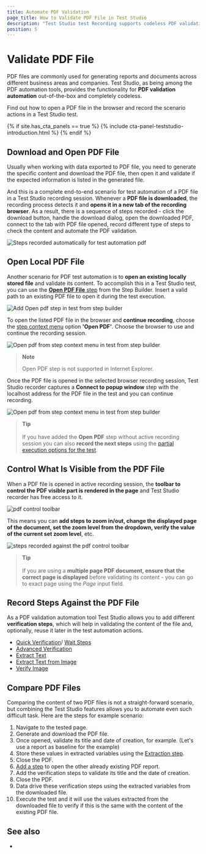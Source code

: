 ```yaml
---
title: Automate PDF Validation
page_title: How to Validate PDF File in Test Studio
description: "Test Studio test Recording supports codeless PDF validation codeless. Test automation pdf with Test Studio. validate the content of a PDF file in Test Studio test. Test Studio is among the pdf automation tools. Validate PDF content through codeless verifications for the text or images in PDF file in Test Studio tests. Compare two PDF files in Test Studio test. Open a PDF file in Test Studio test and read its content. During the test run there is a PDF file created and stored locally on the hard disc. I would like to open that one and read its content."
position: 5
---
```

# Validate PDF File

PDF files are commonly used for generating reports and documents across different business areas and companies. Test Studio, as being among the PDF automation tools, provides the functionality for __PDF validation automation__ out-of-the-box and completely codeless.

Find out how to open a PDF file in the browser and record the scenario actions in a Test Studio test.

{% if site.has_cta_panels == true %}
{% include cta-panel-teststudio-introduction.html %}
{% endif %}

## Download and Open PDF File

Usually when working with data exported to PDF file, you need to generate the specific content and download the PDF file, then open it and validate if the expected information is listed in the generated file.

And this is a complete end-to-end scenario for test automation of a PDF file in a Test Studio recording session. Whenever a __PDF file is downloaded__, the recording process detects it and __opens it in a new tab of the recording browser__. As a result, there is a sequence of steps recorded - click the download button, handle the download dialog, open the downloaded PDF, connect to the tab with PDF file opened, record different type of steps to check the content and automate the PDF validation.

![Steps recorded automatically for test automation pdf][1]

## Open Local PDF File

Another scenario for PDF test automation is to __open an existing locally stored file__ and validate its content. To accomplish this in a Test Studio test, you can use the <a href="/features/custom-steps/open-pdf" target="_blank">__Open PDF File__ step</a> from the Step Builder. Insert a valid path to an existing PDF file to open it during the test execution.

![Add Open pdf step in test from step builder][2]

To open the listed PDF file in the browser and __continue recording__, choose the <a href="/features/test-maintenance/test-step-context-menu" target="_blank">step context menu</a> option __'Open PDF'__. Choose the browser to use and continue the recording session.

![Open pdf from step context menu in test from step builder][2a]

> **Note**
>
> Open PDF step is not supported in Internet Explorer.

Once the PDF file is opened in the selected browser recording session, Test Studio recorder captures a __Connect to popup window__ step with the localhost address for the PDF file in the test and you can continue recording.

![Open pdf from step context menu in test from step builder][2b]

> **Tip**
> <br>
> <br>
> If you have added the __Open PDF__ step without active recording session you can also __record the next steps__ using the <a href="/automated-tests/test-execution/partial-test-execution" target="_blank"> partial execution options for the test</a>.

## Control What Is Visible from the PDF File

When a PDF file is opened in active recording session, the __toolbar to control the PDF visible part is rendered in the page__ and Test Studio recorder has free access to it.

![pdf control toolbar][3]

This means you can __add steps to zoom in/out, change the displayed page of the document, set the zoom level from the dropdown, verify the value of the current set zoom level__, etc.

![steps recorded against the pdf control toolbar][4]

> **Tip**
> <br>
> <br>
> If you are using a __multiple page PDF document, ensure that the correct page is displayed__ before validating its content - you can go to exact page using the _Page_ input field.

## Record Steps Against the PDF File

As a PDF validation automation tool Test Studio allows you to add different __verification steps__, which will help in validating the content of the file and, optionally, reuse it later in the test automation actions.

* <a href="/features/recorder/advanced-recording-tools/element-steps/verifications/quick-verification" target="_blank">Quick Verification</a>/ <a href="/features/recorder/advanced-recording-tools/element-steps/verifications/wait" target="_blank">Wait Steps</a>
* <a href="/features/recorder/advanced-recording-tools/element-steps/verifications/advanced-verification" target="_blank">Advanced Verification</a>
* <a href="/features/recorder/advanced-recording-tools/element-steps/verifications/extraction" target="_blank">Extract Text</a>
* <a href="/features/recorder/advanced-recording-tools/element-steps/verifications/text-from-image" target="_blank">Extract Text from Image</a>
* <a href="/features/recorder/advanced-recording-tools/element-steps/verifications/image-verification" target="_blank">Verify Image</a>

## Compare PDF Files

Comparing the content of two PDF files is not a straight-forward scenario, but combining the Test Studio features allows you to automate even such difficult task. Here are the steps for example scenario:

1. Navigate to the tested page.
1. Generate and download the PDF file.
1. Once opened, validate its title and date of creation, for example. (Let's use a report as baseline for the example)
1. Store these values in extracted variables using the <a href="/features/recorder/advanced-recording-tools/element-steps/verifications/extraction" target="_blank">Extraction step</a>.
1. Close the PDF.
1. <a href="/features/custom-steps/open-pdf" target="_blank">Add a step</a> to open the other already existing PDF report.
1. Add the verification steps to validate its title and the date of creation.
1. Close the PDF.
1. Data drive these verification steps using the extracted variables from the downloaded file. 
1. Execute the test and it will use the values extracted from the downloaded file to verify if this is the same with the content of the existing PDF file.

## See also ##

* 

[1]: /img/automated-tests/recording/validate-pdf/fig1.png
[2]: /img/automated-tests/recording/validate-pdf/fig2.png
[2a]: /img/automated-tests/recording/validate-pdf/fig2a.png
[2b]: /img/automated-tests/recording/validate-pdf/fig2b.png
[3]: /img/automated-tests/recording/validate-pdf/fig3.png
[4]: /img/automated-tests/recording/validate-pdf/fig4.png
[5]: /img/automated-tests/recording/validate-pdf/fig5.png